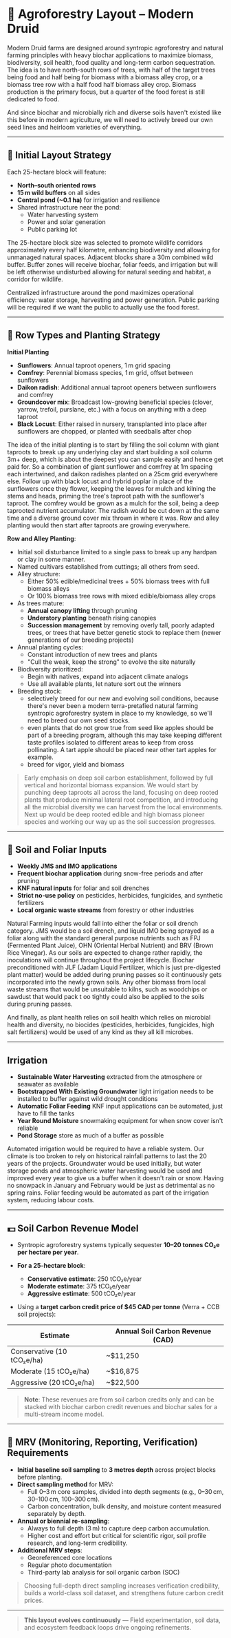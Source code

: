 # 🌳 Agroforestry Layout – Modern Druid

Modern Druid farms are designed around syntropic agroforestry and natural farming principles with heavy biochar applications to maximize biomass, biodiversity, soil health, food quality and long-term carbon sequestration. The idea is to have north-south rows of trees, with half of the target trees being food and half being for biomass with a biomass alley crop, or a biomass tree row with a half food half biomass alley crop. Biomass production is the primary focus, but a quarter of the food forest is still dedicated to food.

And since biochar and microbially rich and diverse soils haven't existed like this before in modern agriculture, we will need to actively breed our own seed lines and heirloom varieties of everything.

---

## 🌱 Initial Layout Strategy

Each 25-hectare block will feature:

- **North–south oriented rows**
- **15 m wild buffers** on all sides
- **Central pond (~0.1 ha)** for irrigation and resilience
- Shared infrastructure near the pond:
  - Water harvesting system
  - Power and solar generation
  - Public parking lot

The 25-hectare block size was selected to promote wildlife corridors approximately every half kilometre, enhancing biodiversity and allowing for unmanaged natural spaces. Adjacent blocks share a 30m combined wild buffer. Buffer zones will receive biochar, foliar feeds, and irrigation but will be left otherwise undisturbed allowing for natural seeding and habitat, a corridor for wildlife.

Centralized infrastructure around the pond maximizes operational efficiency: water storage, harvesting and power generation. Public parking will be required if we want the public to actually use the food forest.

---

## 🌾 Row Types and Planting Strategy

**Initial Planting**
- **Sunflowers**: Annual taproot openers, 1 m grid spacing
- **Comfrey**: Perennial biomass species, 1 m grid, offset between sunflowers
- **Daikon radish**: Additional annual taproot openers between sunflowers and comfrey
- **Groundcover mix**: Broadcast low-growing beneficial species (clover, yarrow, trefoil, purslane, etc.) with a focus on anything with a deep taproot
- **Black Locust**: Either raised in nursery, transplanted into place after sunflowers are chopped, or planted with seedballs after chop

The idea of the initial planting is to start by filling the soil column with giant taproots to break up any underlying clay and start building a soil column 3m+ deep, which is about the deepest you can sample easily and hence get paid for. So a combination of giant sunflower and comfrey at 1m spacing each intertwined, and daikon radishes planted on a 25cm grid everywhere else. Follow up with black locust and hybrid poplar in place of the sunflowers once they flower, keeping the leaves for mulch and kilning the stems and heads, priming the tree's taproot path with the sunflower's taproot. The comfrey would be grown as a mulch for the soil, being a deep taprooted nutrient accumulator. The radish would be cut down at the same time and a diverse ground cover mix thrown in where it was. Row and alley planting would then start after taproots are growing everywhere.

**Row and Alley Planting**:
- Initial soil disturbance limited to a single pass to break up any hardpan or clay in some manner.
- Named cultivars established from cuttings; all others from seed.
- Alley structure:
  - Either 50% edible/medicinal trees + 50% biomass trees with full biomass alleys
  - Or 100% biomass tree rows with mixed edible/biomass alley crops
- As trees mature:
  - **Annual canopy lifting** through pruning
  - **Understory planting** beneath rising canopies
  - **Succession management** by removing overly tall, poorly adapted trees, or trees that have better genetic stock to replace them (newer generations of our breeding projects)
- Annual planting cycles:
  - Constant introduction of new trees and plants
  - "Cull the weak, keep the strong" to evolve the site naturally
- Biodiversity prioritized:
  - Begin with natives, expand into adjacent climate analogs
  - Use all available plants, let nature sort out the winners
- Breeding stock:
  - selectively breed for our new and evolving soil conditions, because there's never been a modern terra-pretafied natural farming syntropic agroforestry system in place to my knowledge, so we'll need to breed our own seed stocks.
  - even plants that do not grow true from seed like apples should be part of a breeding program, although this may take keeping different taste profiles isolated to different areas to keep from cross pollinating. A tart apple should be placed near other tart apples for example.
  - breed for vigor, yield and biomass

> Early emphasis on deep soil carbon establishment, followed by full vertical and horizontal biomass expansion. We would start by punching deep taproots all across the land, focusing on deep rooted plants that produce minimal lateral root competition, and introducing all the microbial diversity we can harvest from the local environments. Next up would be deep rooted edible and high biomass pioneer species and working our way up as the soil succession progresses.

---

## 🧪 Soil and Foliar Inputs

- **Weekly JMS and IMO applications**
- **Frequent biochar application** during snow-free periods and after pruning
- **KNF natural inputs** for foliar and soil drenches
- **Strict no-use policy** on pesticides, herbicides, fungicides, and synthetic fertilizers
- **Local organic waste streams** from forestry or other industries

Natural Farming inputs would fall into either the foliar or soil drench category. JMS would be a soil drench, and liquid IMO being sprayed as a foliar along with the standard general purpose nutrients such as FPJ (Fermented Plant Juice), OHN (Oriental Herbal Nutrient) and BRV (Brown Rice Vinegar). As our soils are expected to change rather rapidly, the inoculations will continue throughout the project lifecycle. Biochar preconditioned with JLF (Jadam Liquid Fertilizer, which is just pre-digested plant matter) would be added during pruning passes so it continuously gets incorporated into the newly grown soils. Any other biomass from local waste streams that would be unsuitable to kilns, such as woodchips or sawdust that would pack t oo tightly could also be applied to the soils during pruning passes.

And finally, as plant health relies on soil health which relies on microbial health and diversity, no biocides (pesticides, herbicides, fungicides, high salt fertilizers) would be used of any kind as they all kill microbes.

---

## Irrigation

- **Sustainable Water Harvesting** extracted from the atmosphere or seawater as available
- **Bootstrapped With Existing Groundwater** light irrigation needs to be installed to buffer against wild drought conditions
- **Automatic Foliar Feeding** KNF input applications can be automated, just have to fill the tanks
- **Year Round Moisture** snowmaking equipment for when snow cover isn't reliable
- **Pond Storage** store as much of a buffer as possible

Automated irrigation would be required to have a reliable system. Our climate is too broken to rely on historical rainfall patterns to last the 20 years of the projects. Groundwater would be used initially, but water storage ponds and atmospheric water harvesting would be used and improved every year to give us a buffer when it doesn't rain or snow. Having no snowpack in January and February would be just as detrimental as no spring rains. Foliar feeding would be automated as part of the irrigation system, reducing labour costs.

---

## 💵 Soil Carbon Revenue Model

- Syntropic agroforestry systems typically sequester **10–20 tonnes CO₂e per hectare per year**.
- **For a 25-hectare block**:
  - **Conservative estimate**: 250 tCO₂e/year
  - **Moderate estimate**: 375 tCO₂e/year
  - **Aggressive estimate**: 500 tCO₂e/year

- Using a **target carbon credit price of $45 CAD per tonne** (Verra + CCB soil projects):

| Estimate | Annual Soil Carbon Revenue (CAD) |
|----------|-----------------------------------|
| Conservative (10 tCO₂e/ha) | ~$11,250 |
| Moderate (15 tCO₂e/ha)     | ~$16,875 |
| Aggressive (20 tCO₂e/ha)   | ~$22,500 |

> **Note**: These revenues are from soil carbon credits only and can be stacked with biochar carbon credit revenues and biochar sales for a multi-stream income model.

---

## 🧪 MRV (Monitoring, Reporting, Verification) Requirements

- **Initial baseline soil sampling** to **3 metres depth** across project blocks before planting.
- **Direct sampling method** for MRV:
  - Full 0–3 m core samples, divided into depth segments (e.g., 0–30 cm, 30–100 cm, 100–300 cm).
  - Carbon concentration, bulk density, and moisture content measured separately by depth.
- **Annual or biennial re-sampling**:
  - Always to full depth (3 m) to capture deep carbon accumulation.
  - Higher cost and effort but critical for scientific rigor, soil profile research, and long-term credibility.
- **Additional MRV steps**:
  - Georeferenced core locations
  - Regular photo documentation
  - Third-party lab analysis for soil organic carbon (SOC)

> Choosing full-depth direct sampling increases verification credibility, builds a world-class soil dataset, and strengthens future carbon credit prices.

---

> **This layout evolves continuously** — Field experimentation, soil data, and ecosystem feedback loops drive ongoing refinements.

